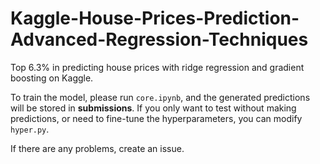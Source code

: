 # Kaggle-House-Prices-Prediction-Advanced-Regression-Techniques
Top 6.3% in predicting house prices with ridge regression and gradient boosting on Kaggle.

To train the model, please run `core.ipynb`, and the generated predictions will be stored in **submissions**. If you only want to test without making predictions, or need to fine-tune the hyperparameters, you can modify `hyper.py`.

If there are any problems, create an issue.
